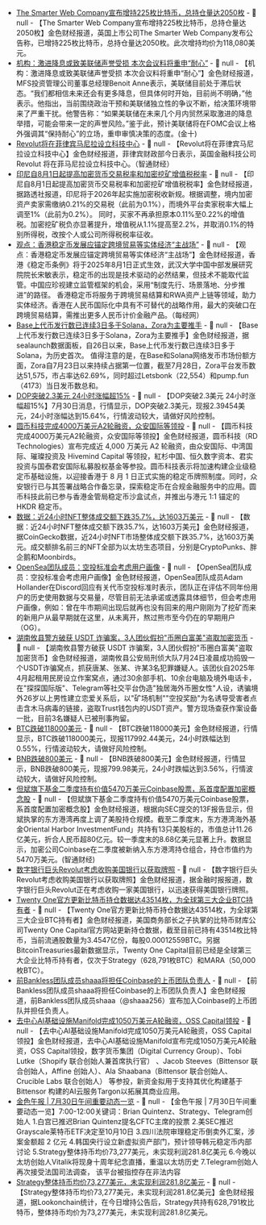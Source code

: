 - [The Smarter Web Company宣布增持225枚比特币，总持仓量达2050枚](https://www.londonstockexchange.com/news-article/market-news/bitcoin-purchase/17158135) - 📰 null - 【The Smarter Web Company宣布增持225枚比特币，总持仓量达2050枚】金色财经报道，英国上市公司The Smarter Web Company发布公告称，已增持225枚比特币，总持仓量达2050枚。此次增持均价为118,080美元。
- [机构：激进降息或致美联储声誉受损 本次会议料将重申“耐心”]() - 📰 null - 【机构：激进降息或致美联储声誉受损 本次会议料将重申“耐心”】金色财经报道，MFS投资管理公司董事总经理Benoit Anne表示，美联储目前处于滞后状态。“我们都相信未来还会有更多降息，但具体何时开始，目前尚不明确，”他表示。他指出，当前围绕政治干预和美联储独立性的争议不断，给决策环境带来了严重干扰。他警告称：“如果美联储在未来几个月内贸然采取激进的降息举措，可能会带来一定的声誉风险。”鉴于此，预计美联储将在FOMC会议上格外强调其“保持耐心”的立场，重申审慎决策的态度。(金十)
- [Revolut将在菲律宾马尼拉设立科技中心]() - 📰 null - 【Revolut将在菲律宾马尼拉设立科技中心】金色财经报道，菲律宾财政部今日表示，英国金融科技公司 Revolut 将在菲马尼拉设立科技中心。（智通财经）
- [印尼自8月1日起提高加密货币交易税率和加密挖矿增值税税率](https://www.reuters.com/sustainability/boards-policy-regulation/) - 📰 null - 【印尼自8月1日起提高加密货币交易税率和加密挖矿增值税税率】金色财经报道，据路透社报道，印尼将于2026年起实施加密税收新规。根据调整，境内加密资产卖家需缴纳0.21%的交易税（此前为0.1%），而境外平台卖家税率大幅上调至1%（此前为0.2%）。 
同时，买家不再承担原本0.11%至0.22%的增值税。加密挖矿税负亦显著提升，增值税从1.1%提高至2.2%，并取消0.1%的特别所得税，改按个人或公司所得税税率征收。
- [观点：香港稳定币发展应锚定跨境贸易等实体经济“主战场”]() - 📰 null - 【观点：香港稳定币发展应锚定跨境贸易等实体经济“主战场”】金色财经报道，香港《稳定币条例》将于2025年8月1日正式生效，武汉大学中国中部发展研究院院长宋敏表示，稳定币的出现是技术驱动的必然结果，但技术不能取代监管。中国应珍视建立监管框架的机会，采用“制度先行、场景落地、分步推进”的路径。 
香港稳定币将服务于跨境贸易结算和RWA资产上链等领域，助力实体经济。香港在人民币国际化中具有不可替代的战略作用，最大的突破口在跨境贸易结算，需推出更多人民币计价金融产品。（每经网）
- [Base上代币发行数已连续3日多于Solana，Zora为主要推手](https://dune.com/sealaunch/zora-coins-analysis) - 📰 null - 【Base上代币发行数已连续3日多于Solana，Zora为主要推手】金色财经报道，据sealaunch数据面板，自26日以来，Base上代币发行数已连续3日多于Solana，为历史首次。 
值得注意的是，在Base和Solana网络发币市场份额方面，Zora自7月23日以来持续占据第一位置，截至7月28日，Zora平台发币数达51,575，市占率达62.69%，同时超过Letsbonk（22,554）和pump.fun（4173）当日发币数总和。
- [DOP突破2.3美元 24小时涨幅超15%]() - 📰 null - 【DOP突破2.3美元 24小时涨幅超15%】7月30日消息，行情显示，DOP突破2.3美元，现报2.39454美元，24小时涨幅达到15.64%，行情波动较大，请做好风险控制。
- [圆币科技完成4000万美元A2轮融资，众安国际等领投](https://mp.weixin.qq.com/s/UBBxMrd1MF8kdGda0aIJ1w) - 📰 null - 【圆币科技完成4000万美元A2轮融资，众安国际等领投】金色财经报道，圆币科技（RD Technologies）宣布完成近 4,000 万美元 A2 轮融资，由众安国际、中湾国际、璀璨投资及 Hivemind Capital 等领投，紅杉中国、恒久数字资本、君实投资与国泰君安国际私募股权基金等参投。圆币科技表示将加速构建企业级稳定币基础设施，以迎接香港于 8 月 1 日正式实施的稳定币牌照制度。同时，众安银行已与其签署战略合作备忘录，探索稳定币在合规金融服务中的应用。圆币科技此前已参与香港金管局稳定币沙盒试点，并推出与港元 1:1 锚定的 HKDR 稳定币。
- [数据：近24小时NFT整体成交额下跌35.7%，达1603万美元]() - 📰 null - 【数据：近24小时NFT整体成交额下跌35.7%，达1603万美元】金色财经报道，据CoinGecko数据，近24小时NFT市场整体成交额下跌35.7%，达1603万美元。成交额排名前三的NFT全部为以太坊生态项目，分别是CryptoPunks、胖企鹅和Moonbirds。
- [OpenSea团队成员：空投标准会考虑用户画像]() - 📰 null - 【OpenSea团队成员：空投标准会考虑用户画像】金色财经报道，OpenSea团队成员Adam Hollander在Discord回应有关代币空投标准时表示，团队正在评估不同年份用户的历史使用数据与交易量，尽管目前无法承诺或透露具体细节，但会考虑用户画像，例如：曾在牛市期间出现后就再也没有回来的用户刚刚为了挖矿而来的新用户从最早期就在这里，从未离开，熬过熊市至今仍在的早期用户（OG）。
- [湖南攸县警方破获 USDT 诈骗案，3人团伙假扮"币圈白富美"盗取加密货币](https://mp.weixin.qq.com/s/CCHBEAB910pSQ936UizL6A) - 📰 null - 【湖南攸县警方破获 USDT 诈骗案，3人团伙假扮"币圈白富美"盗取加密货币】金色财经报道，湖南攸县公安局刑侦大队7月24日凌晨成功捣毁一个USDT诈骗窝点，抓获唐某、张某、许某3名犯罪嫌疑人。该团伙自2025年4月起租用民房设立作案窝点，通过30余部手机、10余台电脑及境外电话卡，在"探探国际版"、Telegram等社交平台伪造"独居海外币圈女性"人设，诱骗境外26岁以上男性建立恋爱关系后，以"矿场机制""空投奖励"为名诱导受害者点击含木马病毒的链接，盗取Trust钱包内的USDT资产。警方现场查获作案设备一批，目前3名嫌疑人已被刑事拘留。
- [BTC跌破118000美元]() - 📰 null - 【BTC跌破118000美元】金色财经报道，行情显示，BTC跌破118000美元，现报117992.44美元，24小时跌幅达到0.55%，行情波动较大，请做好风险控制。
- [BNB跌破800美元]() - 📰 null - 【BNB跌破800美元】金色财经报道，行情显示，BNB跌破800美元，现报799.98美元，24小时跌幅达到3.56%，行情波动较大，请做好风险控制。
- [但斌旗下基金二季度持有价值5470万美元Coinbase股票，系首度配置加密概念股]() - 📰 null - 【但斌旗下基金二季度持有价值5470万美元Coinbase股票，系首度配置加密概念股】金色财经报道，根据向SEC提交的13F报告显示，但斌执掌的东方港湾再度上调了美股持仓规模。截至二季度末，东方港湾海外基金Oriental Harbor InvestmentFund」共持有13只美股标的，市值总计11.26亿美元，折合人民币超80亿元。较一季度末的8.68亿美元显著上升。数据显示，加密公司Coinbase在二季度被新纳入东方港湾持仓组合，持仓市值约为5470万美元。(智通财经)
- [数字银行巨头Revolut考虑收购美国银行以获取牌照]() - 📰 null - 【数字银行巨头Revolut考虑收购美国银行以获取牌照】金色财经报道，据金融时报报道，数字银行巨头Revolut正在考虑收购一家美国银行，以迅速获得美国银行牌照。
- [Twenty One官方更新比特币持仓数据达43514枚，为全球第三大企业BTC持有者](https://xxi.money/) - 📰 null - 【Twenty One官方更新比特币持仓数据达43514枚，为全球第三大企业BTC持有者】金色财经报道，美国商务部长之子执掌的比特币财库公司Twenty One Capital官方网站更新持仓数据，截至目前已持有43514枚比特币，当前流通股数量为3.4547亿份，每股0.00012559BTC。另据BitcoinTreasuries最新数据显示，Twenty One Capital目前已经是全球第三大企业比特币持有者，仅次于Strategy（628,791枚BTC）和MARA（50,000枚BTC）。
- [前Bankless团队成员shaaa将担任Coinbase的上币团队负责人](https://x.com/jessepollak/status/1950228522573979774) - 📰 null - 【前Bankless团队成员shaaa将担任Coinbase的上币团队负责人】金色财经报道，前Bankless团队成员shaaa（@shaaa256）宣布加入Coinbase的上币团队并担任负责人。
- [去中心AI基础设施Manifold完成1050万美元A轮融资，OSS Capital领投](https://www.manifold.inc/releases/series-a-announcement) - 📰 null - 【去中心AI基础设施Manifold完成1050万美元A轮融资，OSS Capital领投】金色财经报道，去中心AI基础设施Manifold宣布完成1050万美元A轮融资，OSS Capital领投，数字货币集团（Digital Currency Group）、Tobi Lutke（Shopify 联合创始人兼首席执行官） 、Jacob Steeves（Bittensor 联合创始人，Affine 创始人）、Ala Shaabana（Bittensor 联合创始人、Crucible Labs 联合创始人） 等参投，新资金拟用于支持其优化构建基于Bittensor 构建的AI云服务Targon以拓展其商业应用。
- [金色午报 | 7月30日午间重要动态一览]() - 📰 null - 【金色午报 | 7月30日午间重要动态一览】7:00-12:00关键词：Brian Quintenz、Strategy、Telegram创始人 
1.白宫已推迟Brian Quintenz提名CFTC主席的投票 
2.美SEC推迟Grayscale莱特币ETF决定至10月10日 
3.四川法院审理稳定币倒卖外汇案，涉案金额超 2 亿元 
4.韩国央行设立新虚拟资产部门，预计领导韩元稳定币内部讨论 
5.Strategy整体持币均价73,277美元，未实现利润281.8亿美元 
6.今晚以太坊创始人Vitalik将现身十周年纪念直播，重温以太坊历史 
7.Telegram创始人再次接受法国司法调查， 该平台被指控存在非法内容
- [Strategy整体持币均价73,277美元，未实现利润281.8亿美元](https://x.com/lookonchain/status/1950401466147229850) - 📰 null - 【Strategy整体持币均价73,277美元，未实现利润281.8亿美元】金色财经报道，据Lookonchain统计，在今日增持公告后，Strategy共持有628,791枚比特币，整体持币均价为73,277美元，未实现利润281.8亿美元。
